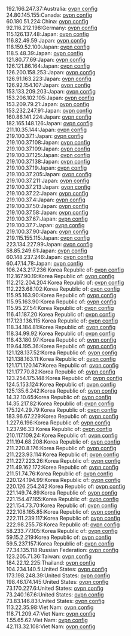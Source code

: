 192.166.247.37:Australia: [ovpn config](vpn/192_166_247_37.ovpn)  
24.80.145.155:Canada: [ovpn config](vpn/24_80_145_155.ovpn)  
60.180.51.224:China: [ovpn config](vpn/60_180_51_224.ovpn)  
92.116.212.198:Germany: [ovpn config](vpn/92_116_212_198.ovpn)  
115.126.137.48:Japan: [ovpn config](vpn/115_126_137_48.ovpn)  
116.82.49.59:Japan: [ovpn config](vpn/116_82_49_59.ovpn)  
118.159.52.100:Japan: [ovpn config](vpn/118_159_52_100.ovpn)  
118.5.48.39:Japan: [ovpn config](vpn/118_5_48_39.ovpn)  
121.80.77.69:Japan: [ovpn config](vpn/121_80_77_69.ovpn)  
126.121.86.164:Japan: [ovpn config](vpn/126_121_86_164.ovpn)  
126.200.158.253:Japan: [ovpn config](vpn/126_200_158_253.ovpn)  
126.91.163.223:Japan: [ovpn config](vpn/126_91_163_223.ovpn)  
126.92.154.107:Japan: [ovpn config](vpn/126_92_154_107.ovpn)  
153.133.209.203:Japan: [ovpn config](vpn/153_133_209_203.ovpn)  
153.206.102.105:Japan: [ovpn config](vpn/153_206_102_105.ovpn)  
153.209.79.21:Japan: [ovpn config](vpn/153_209_79_21.ovpn)  
153.232.247.91:Japan: [ovpn config](vpn/153_232_247_91.ovpn)  
160.86.141.224:Japan: [ovpn config](vpn/160_86_141_224.ovpn)  
182.165.148.126:Japan: [ovpn config](vpn/182_165_148_126.ovpn)  
211.10.35.144:Japan: [ovpn config](vpn/211_10_35_144.ovpn)  
219.100.37.1:Japan: [ovpn config](vpn/219_100_37_1.ovpn)  
219.100.37.108:Japan: [ovpn config](vpn/219_100_37_108.ovpn)  
219.100.37.109:Japan: [ovpn config](vpn/219_100_37_109.ovpn)  
219.100.37.125:Japan: [ovpn config](vpn/219_100_37_125.ovpn)  
219.100.37.138:Japan: [ovpn config](vpn/219_100_37_138.ovpn)  
219.100.37.19:Japan: [ovpn config](vpn/219_100_37_19.ovpn)  
219.100.37.205:Japan: [ovpn config](vpn/219_100_37_205.ovpn)  
219.100.37.211:Japan: [ovpn config](vpn/219_100_37_211.ovpn)  
219.100.37.213:Japan: [ovpn config](vpn/219_100_37_213.ovpn)  
219.100.37.22:Japan: [ovpn config](vpn/219_100_37_22.ovpn)  
219.100.37.4:Japan: [ovpn config](vpn/219_100_37_4.ovpn)  
219.100.37.50:Japan: [ovpn config](vpn/219_100_37_50.ovpn)  
219.100.37.58:Japan: [ovpn config](vpn/219_100_37_58.ovpn)  
219.100.37.67:Japan: [ovpn config](vpn/219_100_37_67.ovpn)  
219.100.37.7:Japan: [ovpn config](vpn/219_100_37_7.ovpn)  
219.100.37.90:Japan: [ovpn config](vpn/219_100_37_90.ovpn)  
219.115.155.115:Japan: [ovpn config](vpn/219_115_155_115.ovpn)  
223.134.227.99:Japan: [ovpn config](vpn/223_134_227_99.ovpn)  
58.85.249.61:Japan: [ovpn config](vpn/58_85_249_61.ovpn)  
60.148.237.246:Japan: [ovpn config](vpn/60_148_237_246.ovpn)  
60.47.14.78:Japan: [ovpn config](vpn/60_47_14_78.ovpn)  
106.243.217.236:Korea Republic of: [ovpn config](vpn/106_243_217_236.ovpn)  
112.167.90.19:Korea Republic of: [ovpn config](vpn/112_167_90_19.ovpn)  
112.212.204.204:Korea Republic of: [ovpn config](vpn/112_212_204_204.ovpn)  
112.223.68.102:Korea Republic of: [ovpn config](vpn/112_223_68_102.ovpn)  
115.95.163.90:Korea Republic of: [ovpn config](vpn/115_95_163_90.ovpn)  
115.95.163.90:Korea Republic of: [ovpn config](vpn/115_95_163_90.ovpn)  
115.95.27.54:Korea Republic of: [ovpn config](vpn/115_95_27_54.ovpn)  
116.41.187.20:Korea Republic of: [ovpn config](vpn/116_41_187_20.ovpn)  
117.123.136.115:Korea Republic of: [ovpn config](vpn/117_123_136_115.ovpn)  
118.34.184.81:Korea Republic of: [ovpn config](vpn/118_34_184_81.ovpn)  
118.34.99.92:Korea Republic of: [ovpn config](vpn/118_34_99_92.ovpn)  
118.43.180.97:Korea Republic of: [ovpn config](vpn/118_43_180_97.ovpn)  
119.64.195.36:Korea Republic of: [ovpn config](vpn/119_64_195_36.ovpn)  
121.128.137.52:Korea Republic of: [ovpn config](vpn/121_128_137_52.ovpn)  
121.138.163.11:Korea Republic of: [ovpn config](vpn/121_138_163_11.ovpn)  
121.171.120.147:Korea Republic of: [ovpn config](vpn/121_171_120_147.ovpn)  
121.177.70.82:Korea Republic of: [ovpn config](vpn/121_177_70_82.ovpn)  
123.254.175.148:Korea Republic of: [ovpn config](vpn/123_254_175_148.ovpn)  
124.5.153.124:Korea Republic of: [ovpn config](vpn/124_5_153_124.ovpn)  
125.135.6.242:Korea Republic of: [ovpn config](vpn/125_135_6_242.ovpn)  
14.32.10.65:Korea Republic of: [ovpn config](vpn/14_32_10_65.ovpn)  
14.35.217.82:Korea Republic of: [ovpn config](vpn/14_35_217_82.ovpn)  
175.124.29.79:Korea Republic of: [ovpn config](vpn/175_124_29_79.ovpn)  
183.96.67.229:Korea Republic of: [ovpn config](vpn/183_96_67_229.ovpn)  
1.227.6.196:Korea Republic of: [ovpn config](vpn/1_227_6_196.ovpn)  
1.237.96.33:Korea Republic of: [ovpn config](vpn/1_237_96_33.ovpn)  
210.117.109.24:Korea Republic of: [ovpn config](vpn/210_117_109_24.ovpn)  
211.194.68.208:Korea Republic of: [ovpn config](vpn/211_194_68_208.ovpn)  
211.220.8.176:Korea Republic of: [ovpn config](vpn/211_220_8_176.ovpn)  
211.223.93.114:Korea Republic of: [ovpn config](vpn/211_223_93_114.ovpn)  
211.227.223.26:Korea Republic of: [ovpn config](vpn/211_227_223_26.ovpn)  
211.49.162.172:Korea Republic of: [ovpn config](vpn/211_49_162_172.ovpn)  
211.51.74.76:Korea Republic of: [ovpn config](vpn/211_51_74_76.ovpn)  
220.124.194.99:Korea Republic of: [ovpn config](vpn/220_124_194_99.ovpn)  
220.126.254.242:Korea Republic of: [ovpn config](vpn/220_126_254_242.ovpn)  
221.149.74.89:Korea Republic of: [ovpn config](vpn/221_149_74_89.ovpn)  
221.154.47.165:Korea Republic of: [ovpn config](vpn/221_154_47_165.ovpn)  
221.154.73.70:Korea Republic of: [ovpn config](vpn/221_154_73_70.ovpn)  
222.108.165.85:Korea Republic of: [ovpn config](vpn/222_108_165_85.ovpn)  
222.111.239.117:Korea Republic of: [ovpn config](vpn/222_111_239_117.ovpn)  
222.98.255.78:Korea Republic of: [ovpn config](vpn/222_98_255_78.ovpn)  
58.233.77.105:Korea Republic of: [ovpn config](vpn/58_233_77_105.ovpn)  
59.15.2.219:Korea Republic of: [ovpn config](vpn/59_15_2_219.ovpn)  
59.5.237.157:Korea Republic of: [ovpn config](vpn/59_5_237_157.ovpn)  
77.34.135.118:Russian Federation: [ovpn config](vpn/77_34_135_118.ovpn)  
123.205.71.36:Taiwan: [ovpn config](vpn/123_205_71_36.ovpn)  
184.22.12.225:Thailand: [ovpn config](vpn/184_22_12_225.ovpn)  
104.234.140.5:United States: [ovpn config](vpn/104_234_140_5.ovpn)  
173.198.248.39:United States: [ovpn config](vpn/173_198_248_39.ovpn)  
198.46.174.145:United States: [ovpn config](vpn/198_46_174_145.ovpn)  
73.170.227.6:United States: [ovpn config](vpn/73_170_227_6.ovpn)  
73.240.167.6:United States: [ovpn config](vpn/73_240_167_6.ovpn)  
73.83.146.83:United States: [ovpn config](vpn/73_83_146_83.ovpn)  
113.22.35.98:Viet Nam: [ovpn config](vpn/113_22_35_98.ovpn)  
118.71.209.47:Viet Nam: [ovpn config](vpn/118_71_209_47.ovpn)  
1.55.65.62:Viet Nam: [ovpn config](vpn/1_55_65_62.ovpn)  
42.113.32.108:Viet Nam: [ovpn config](vpn/42_113_32_108.ovpn)  
